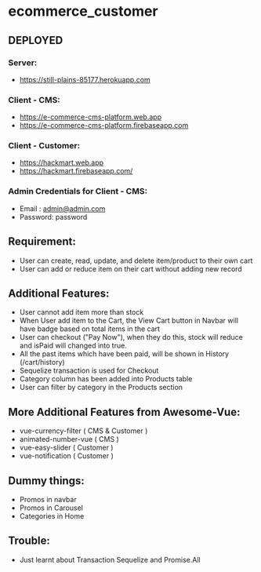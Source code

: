 # ecommerce_customer

## DEPLOYED

### Server:
* https://still-plains-85177.herokuapp.com

### Client - CMS:
* https://e-commerce-cms-platform.web.app
* https://e-commerce-cms-platform.firebaseapp.com

### Client - Customer:
* https://hackmart.web.app
* https://hackmart.firebaseapp.com/

### Admin Credentials for Client - CMS:
* Email   : admin@admin.com
* Password: password

## Requirement:
* User can create, read, update, and delete item/product to their own cart
* User can add or reduce item on their cart without adding new record

## Additional Features:
* User cannot add item more than stock
* When User add item to the Cart, the View Cart button in Navbar will have badge based on total items in the cart
* User can checkout ("Pay Now"), when they do this, stock will reduce and isPaid will changed into true.
* All the past items which have been paid, will be shown in History (/cart/history)
* Sequelize transaction is used for Checkout
* Category column has been added into Products table
* User can filter by category in the Products section

## More Additional Features from Awesome-Vue:
* vue-currency-filter ( CMS & Customer )
* animated-number-vue ( CMS )
* vue-easy-slider ( Customer )
* vue-notification ( Customer )

## Dummy things:
* Promos in navbar
* Promos in Carousel
* Categories in Home

## Trouble:
* Just learnt about Transaction Sequelize and Promise.All

